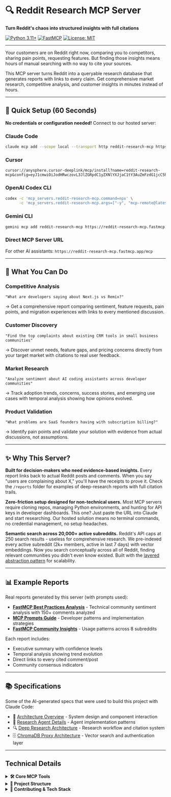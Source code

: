# 🔍 Reddit Research MCP Server

**Turn Reddit's chaos into structured insights with full citations**

[![Python 3.11+](https://img.shields.io/badge/python-3.11+-blue.svg)](https://www.python.org/downloads/)
[![FastMCP](https://img.shields.io/badge/Built%20with-FastMCP-orange.svg)](https://github.com/jlowin/fastmcp)
[![License: MIT](https://img.shields.io/badge/License-MIT-yellow.svg)](https://opensource.org/licenses/MIT)

---

Your customers are on Reddit right now, comparing you to competitors, sharing pain points, requesting features. But finding those insights means hours of manual searching with no way to cite your sources.

This MCP server turns Reddit into a queryable research database that generates reports with links to every claim. Get comprehensive market research, competitive analysis, and customer insights in minutes instead of hours.

---

## 🚀 Quick Setup (60 Seconds)

**No credentials or configuration needed!** Connect to our hosted server:

### Claude Code
```bash
claude mcp add --scope local --transport http reddit-research-mcp https://reddit-research-mcp.fastmcp.app/mcp
```

### Cursor
```
cursor://anysphere.cursor-deeplink/mcp/install?name=reddit-research-mcp&config=eyJ1cmwiOiJodHRwczovL3JlZGRpdC1yZXNlYXJjaC1tY3AuZmFzdG1jcC5hcHAvbWNwIn0%3D
```

### OpenAI Codex CLI
```bash
codex -c 'mcp_servers.reddit-research-mcp.command=npx' \
      -c 'mcp_servers.reddit-research-mcp.args=["-y", "mcp-remote@latest", "https://reddit-research-mcp.fastmcp.app/mcp"]'
```

### Gemini CLI
```bash
gemini mcp add reddit-research-mcp https://reddit-research-mcp.fastmcp.app/mcp --transport http
```

### Direct MCP Server URL
For other AI assistants: `https://reddit-research-mcp.fastmcp.app/mcp`

---

## 🎯 What You Can Do

### Competitive Analysis
```
"What are developers saying about Next.js vs Remix?"
```
→ Get a comprehensive report comparing sentiment, feature requests, pain points, and migration experiences with links to every mentioned discussion.

### Customer Discovery
```
"Find the top complaints about existing CRM tools in small business communities"
```
→ Discover unmet needs, feature gaps, and pricing concerns directly from your target market with citations to real user feedback.

### Market Research
```
"Analyze sentiment about AI coding assistants across developer communities"
```
→ Track adoption trends, concerns, success stories, and emerging use cases with temporal analysis showing how opinions evolved.

### Product Validation
```
"What problems are SaaS founders having with subscription billing?"
```
→ Identify pain points and validate your solution with evidence from actual discussions, not assumptions.

---

## ✨ Why This Server?

**Built for decision-makers who need evidence-based insights.** Every report links back to actual Reddit posts and comments. When you say "users are complaining about X," you'll have the receipts to prove it. Check the `/reports` folder for examples of deep-research reports with full citation trails.

**Zero-friction setup designed for non-technical users.** Most MCP servers require cloning repos, managing Python environments, and hunting for API keys in developer dashboards. This one? Just paste the URL into Claude and start researching. Our hosted solution means no terminal commands, no credential management, no setup headaches.

**Semantic search across 20,000+ active subreddits.** Reddit's API caps at 250 search results - useless for comprehensive research. We pre-indexed every active subreddit (2k+ members, active in last 7 days) with vector embeddings. Now you search conceptually across all of Reddit, finding relevant communities you didn't even know existed. Built with the [layered abstraction pattern](https://engineering.block.xyz/blog/build-mcp-tools-like-ogres-with-layers) for scalability.

---

## 📊 Example Reports

Real reports generated by this server (with prompts used):

- **[FastMCP Best Practices Analysis](reports/fastmcp-prompts-best-practices-reddit-analysis.md)** - Technical community sentiment analysis with 150+ comments analyzed
- **[MCP Prompts Guide](reports/mcp-prompts-best-practices-2025-01-16.md)** - Developer patterns and implementation strategies
- **[FastMCP Community Insights](reports/fastmcp-prompts-best-practices.md)** - Usage patterns across 8 subreddits

Each report includes:
- Executive summary with confidence levels
- Temporal analysis showing trend evolution  
- Direct links to every cited comment/post
- Community consensus indicators

---

## 📚 Specifications

Some of the AI-generated specs that were used to build this project with Claude Code:
- 📖 [Architecture Overview](specs/agentic-discovery-architecture.md) - System design and component interaction
- 🤖 [Research Agent Details](specs/reddit-research-agent-spec.md) - Agent implementation patterns
- 🔍 [Deep Research Architecture](specs/deep-research-reddit-architecture.md) - Research workflow and citation system
- 🗄️ [ChromaDB Proxy Architecture](specs/chroma-proxy-architecture.md) - Vector search and authentication layer

---

## Technical Details

<details>
<summary><strong>🛠️ Core MCP Tools</strong></summary>

#### Discover Communities
```python
execute_operation("discover_subreddits", {
    "topic": "machine learning",
    "limit": 15
})
```

#### Search Across Reddit
```python
execute_operation("search_all", {
    "query": "ChatGPT experiences",
    "time_filter": "week",
    "limit": 25
})
```

#### Batch Fetch Posts
```python
execute_operation("fetch_multiple", {
    "subreddit_names": ["technology", "programming"],
    "limit_per_subreddit": 10,
    "time_filter": "day"
})
```

#### Deep Dive with Comments
```python
execute_operation("fetch_comments", {
    "submission_id": "abc123",
    "comment_limit": 200,
    "sort": "best"
})
```
</details>

<details>
<summary><strong>📁 Project Structure</strong></summary>

```
reddit-research-mcp/
├── src/
│   ├── server.py          # FastMCP server
│   ├── config.py          # Reddit configuration
│   ├── chroma_client.py   # Vector database proxy
│   ├── resources.py       # MCP resources
│   ├── models.py          # Data models
│   └── tools/
│       ├── search.py      # Search operations
│       ├── posts.py       # Post fetching
│       ├── comments.py    # Comment retrieval
│       └── discover.py    # Subreddit discovery
├── tests/                 # Test suite
├── reports/               # Example reports
└── specs/                 # Architecture docs
```
</details>

<details>
<summary><strong>🚀 Contributing & Tech Stack</strong></summary>

This project uses:
- Python 3.11+ with type hints
- FastMCP for the server framework
- Vector search via authenticated proxy (Render.com)
- ChromaDB for semantic search
- PRAW for Reddit API interaction

---

<div align="center">

**Stop guessing. Start knowing what your market actually thinks.**

[GitHub](https://github.com/king-of-the-grackles/reddit-research-mcp) • [Report Issues](https://github.com/king-of-the-grackles/reddit-research-mcp/issues) • [Request Features](https://github.com/king-of-the-grackles/reddit-research-mcp/issues)

</div>